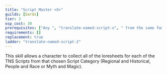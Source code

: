```yaml
---
title: "Script Master <X>"
guilds: [bards]
tier: 3
osp_cost: 30
prerequisites: ["Any ", "translate-named-script-x", " from the same family"]
requirements: []
replacement: true
ladder: "translate-named-script-2"
---
```

This skill allows a character to collect all of the loresheets for each of the TNS Scripts from that chosen Script Category (Regional and Historical, People and Race or Myth and Magic).